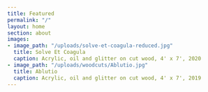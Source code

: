 ```yaml
---
title: Featured
permalink: "/"
layout: home
section: about
images:
- image_path: "/uploads/solve-et-coagula-reduced.jpg"
  title: Solve Et Coagula
  caption: Acrylic, oil and glitter on cut wood, 4' x 7', 2020
- image_path: "/uploads/woodcuts/Ablutio.jpg"
  title: Ablutio
  caption: Acrylic, oil and glitter on cut wood, 4' x 7', 2019
---
```


